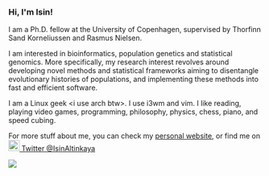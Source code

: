 ### Hi, I'm Isin!

I am a Ph.D. fellow at the University of Copenhagen, supervised by Thorfinn Sand Korneliussen and Rasmus Nielsen.

I am interested in bioinformatics, population genetics and statistical genomics. More specifically, my research interest revolves around developing novel methods and statistical frameworks aiming to disentangle evolutionary histories of populations, and implementing these methods into fast and efficient software.

I am a Linux geek \<i use arch btw\>. I use i3wm and vim. I like reading, playing video games, programming, philosophy, physics, chess, piano, and speed cubing.

For more stuff about me, you can check my [personal website](https://isinaltinkaya.github.io), or find me on <a href="https://twitter.com/isinaltinkaya"> 
  <img alt="Isin Altinkaya | Twitter" width="22px" src="https://cdn.jsdelivr.net/npm/simple-icons@v3/icons/twitter.svg"/> Twitter @IsinAltinkaya
</a>


<!--
![Isin's github stats](https://github-readme-stats.vercel.app/api?username=isinaltinkaya&show_icons=true&theme=dark&count_private=true&hide_rank=true)
[![GitHub Streak](https://github-readme-streak-stats.herokuapp.com/?user=isinaltinkaya)](https://git.io/streak-stats)
-->

<img align="left" src="https://static.fsf.org/nosvn/associate/crm/5212605.png"/>

<!--

<a href="mailto:isinaltinkaya@gmail.com"> <img align="left" src="https://img.shields.io/badge/-isinaltinkaya@gmail.com-c14438?style=flat-square&logo=Gmail&logoColor=white&link=mailto:isinaltinkaya@gmail.com"></a> 
-->


